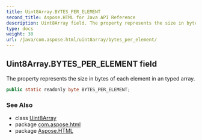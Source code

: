 ```yaml
---
title: Uint8Array.BYTES_PER_ELEMENT
second_title: Aspose.HTML for Java API Reference
description: Uint8Array field. The property represents the size in bytes of each element in an typed array
type: docs
weight: 30
url: /java/com.aspose.html/uint8array/bytes_per_element/
---
```

## Uint8Array.BYTES_PER_ELEMENT field

The property represents the size in bytes of each element in an typed array.

```java
public static readonly byte BYTES_PER_ELEMENT;
```

### See Also

* class [Uint8Array](../)
* package [com.aspose.html](../../../com.aspose.html/)
* package [Aspose.HTML](../../../)
